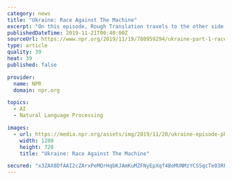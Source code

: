 ```yaml
---
category: news
title: "Ukraine: Race Against The Machine"
excerpt: "On this episode, Rough Translation travels to the other side of the impeachment scandal. Earlier this year, Ukraine elected a comedian as its new president, kicking off a wave of reform that swept the country. Now, Ukrainians feel like they finally have a ..."
publishedDateTime: 2019-11-21T00:40:00Z
sourceUrl: https://www.npr.org/2019/11/19/780959294/ukraine-part-1-race-against-the-machine
type: article
quality: 39
heat: 39
published: false

provider:
  name: NPR
  domain: npr.org

topics:
  - AI
  - Natural Language Processing

images:
  - url: https://media.npr.org/assets/img/2019/11/20/ukraine-episode-photos---24-of-217_wide-616eabed650dc1b834074b58078a377e610af65b.jpg?s=1400
    width: 1280
    height: 720
    title: "Ukraine: Race Against The Machine"

secured: "x3ZAX8DfAAI2cZArxPeMQrHqbKJAmKuMZFNyEpXqf4BoMUNMzYCSSqcTe03RFi7188ewNukaf9kXDnwFf9rhpvRVBTahu6DP07aotAM3R9Dj3iE5fem2UrgWcEPlNaAPJWxq0wijpkk3t0lY+GEh2cEW05Rgo+eyv9WWzB6tt8Yg/8+vp00JIAv9WKQbfcj1U8iVNOZYtAzoSfnU91fwdHOMb8PDrXo40Y7wrMagRPDloWEG5MtRomM2qBRukTAMkv92eHUuvXvGb/hSVvVAzQ==;ZHDM/JM0cfusJAnzPNxA4g=="
---
```


